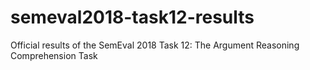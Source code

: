 # semeval2018-task12-results
Official results of the SemEval 2018 Task 12: The Argument Reasoning Comprehension Task
